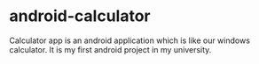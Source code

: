 # android-calculator

Calculator app is an android application which is like our windows calculator. It is my first android project in my university. 

